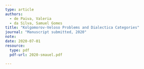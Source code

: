 ```yaml
---
type: article
authors:
  - de Paiva, Valeria
  - da Silva, Samuel Gomes
title: "Kolgomorov-Veloso Problems and Dialectica Categories"
journal: "Manuscript submitted, 2020"
note:
date: 2020-07-01
resource:
  type: pdf
  pdf-url: 2020-smauel.pdf 

---
```


